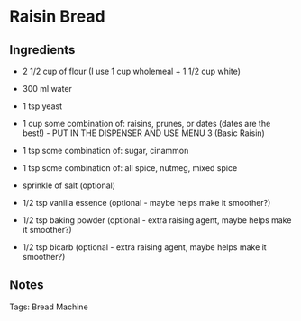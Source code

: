 # Raisin Bread

## Ingredients

* 2 1/2 cup of flour (I use 1 cup wholemeal + 1 1/2 cup white)
* 300 ml water
* 1 tsp yeast
* 1 cup some combination of: raisins, prunes, or dates (dates are the best!) - PUT IN THE DISPENSER AND USE MENU 3 (Basic Raisin)

* 1 tsp some combination of: sugar, cinammon
* 1 tsp some combination of: all spice, nutmeg, mixed spice

* sprinkle of salt (optional)
* 1/2 tsp vanilla essence (optional - maybe helps make it smoother?)

* 1/2 tsp baking powder (optional - extra raising agent, maybe helps make it smoother?)
* 1/2 tsp bicarb (optional - extra raising agent, maybe helps make it smoother?)

## Notes

Tags: Bread Machine